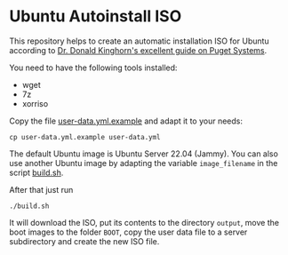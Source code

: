 
# Ubuntu Autoinstall ISO

This repository helps to create an automatic installation ISO for Ubuntu according to [Dr. Donald Kinghorn's excellent guide on Puget Systems](https://www.pugetsystems.com/labs/hpc/ubuntu-22-04-server-autoinstall-iso/).

You need to have the following tools installed:

- wget
- 7z
- xorriso

Copy the file [user-data.yml.example](user-data.yml.example) and adapt it to your needs:

    cp user-data.yml.example user-data.yml

The default Ubuntu image is Ubuntu Server 22.04 (Jammy). You can also use another Ubuntu image by adapting the variable
`image_filename` in the script [build.sh](build.sh).

After that just run

    ./build.sh

It will download the ISO, put its contents to the directory `output`, move the boot images to the folder `BOOT`,
copy the user data file to a server subdirectory and create the new ISO file.
